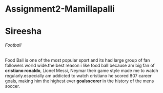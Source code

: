 # Assignment2-Mamillapalli
# Sireesha
###### Football
Food Ball is one of the most popular sport and its had large group of fan followers world wide.the best reason i like food ball because am big fan of **cristiano ronaldo**, Lionel Messi, Neymar their game style made me to watch regularly.especially am addicted to watch cristiano he scored 807 career goals, making him the highest ever **goalsscorer** in the history of the mens soccer.  

